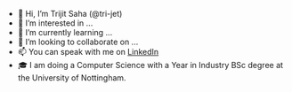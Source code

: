 - 👋 Hi, I’m Trijit Saha (@tri-jet)
- 👀 I’m interested in ...
- 🌱 I’m currently learning ...
- 💞️ I’m looking to collaborate on ...
- 📫 You can speak with me on [LinkedIn](https://www.linkedin.com/in/trijitsaha/)
- 🎓 I am doing a Computer Science with a Year in Industry BSc degree at the University of Nottingham.

<!---
tri-jet/tri-jet is a ✨ special ✨ repository because its `README.md` (this file) appears on your GitHub profile.
You can click the Preview link to take a look at your changes.
--->
